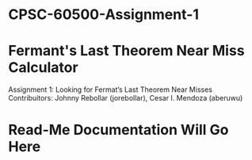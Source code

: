 # CPSC-60500-Assignment-1
# Fermant's Last Theorem Near Miss Calculator

Assignment 1: Looking for Fermat’s Last Theorem Near Misses
Contribuitors: Johnny Rebollar (jorebollar), Cesar I. Mendoza (aberuwu)

# Read-Me Documentation Will Go Here
